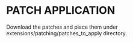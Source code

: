 # PATCH APPLICATION

Download the patches and place them under extensions/patching/patches_to_apply directory.